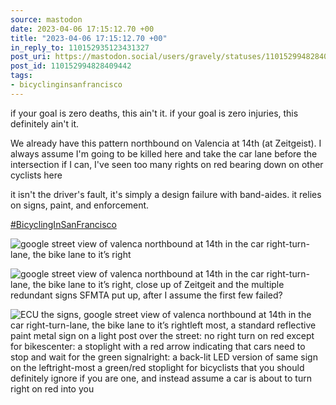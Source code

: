 ```yaml
---
source: mastodon
date: 2023-04-06 17:15:12.70 +00
title: "2023-04-06 17:15:12.70 +00"
in_reply_to: 110152935123431327
post_uri: https://mastodon.social/users/gravely/statuses/110152994828409442
post_id: 110152994828409442
tags:
- bicyclinginsanfrancisco
---
```

if your goal is zero deaths, this ain't it. if your goal is zero injuries, this definitely ain't it.

We already have this pattern northbound on Valencia at 14th (at Zeitgeist). I always assume I'm going to be killed here and take the car lane before the intersection if I can, I've seen too many rights on red bearing down on other cyclists here

it isn't the driver's fault, it's simply a design failure with band-aides. it relies on signs, paint, and enforcement.

[#BicyclingInSanFrancisco](https://mastodon.social/tags/BicyclingInSanFrancisco)


![google street view of valenca northbound at 14th in the car right-turn-lane, the bike lane to it’s right](/images/110152994276291757.png)

![google street view of valenca northbound at 14th in the car right-turn-lane, the bike lane to it’s right, close up of Zeitgeit and the multiple redundant signs SFMTA put up, after I assume the first few failed?](/images/110152993751583303.png)

![ECU the signs, google street view of valenca northbound at 14th in the car right-turn-lane, the bike lane to it’s rightleft most, a standard reflective paint metal sign on a light post over the street: no right turn on red except for bikescenter: a stoplight with a red arrow indicating that cars need to stop and wait for the green signalright: a back-lit LED version of same sign on the leftright-most a green/red stoplight for bicyclists that you should definitely ignore if you are one, and instead assume a car is about to turn right on red into you](/images/110152994555202924.png)


